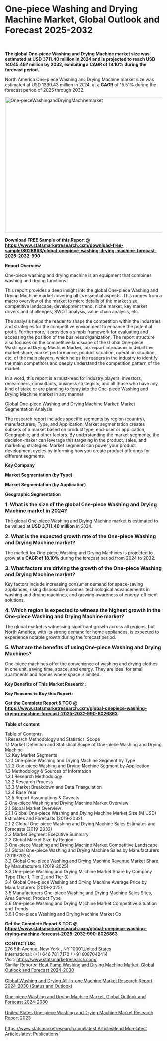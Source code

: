 <h1>One-piece Washing and Drying Machine Market, Global Outlook and Forecast 2025-2032</h1><br/><p><strong>The global One-piece Washing and Drying Machine market size was estimated at USD 3711.40 million in 2024 and is projected to reach USD 14045.49? million by 2032, exhibiting a <strong>CAGR</strong> of 18.10% during the forecast period.</strong></p><p>North America One-piece Washing and Drying Machine market size was estimated at USD 1290.43 million in 2024, at a <strong>CAGR</strong> of 15.51% during the forecast period of 2025 through 2032.</p><p><img alt="One-pieceWashingandDryingMachinemarket" src="https://www.grandresearchstore.com/assets/report-images/One-pieceWashingandDryingMachinemarket.png" style="width: 730px; height: 438px;"></p><p><strong>Download FREE Sample of this Report @ <a href="https://www.statsmarketresearch.com/download-free-sample/8026863/global-onepiece-washing-drying-machine-forecast-2025-2032-990">https://www.statsmarketresearch.com/download-free-sample/8026863/global-onepiece-washing-drying-machine-forecast-2025-2032-990</a></strong></p><p><strong>Report Overview</strong></p><p>One-piece washing and drying machine is an equipment that combines washing and drying functions.</p><p>This report provides a deep insight into the global One-piece Washing and Drying Machine market covering all its essential aspects. This ranges from a macro overview of the market to micro details of the market size, competitive landscape, development trend, niche market, key market drivers and challenges, SWOT analysis, value chain analysis, etc.</p><p>The analysis helps the reader to shape the competition within the industries and strategies for the competitive environment to enhance the potential profit. Furthermore, it provides a simple framework for evaluating and accessing the position of the business organization. The report structure also focuses on the competitive landscape of the Global One-piece Washing and Drying Machine Market, this report introduces in detail the market share, market performance, product situation, operation situation, etc. of the main players, which helps the readers in the industry to identify the main competitors and deeply understand the competition pattern of the market.</p><p>In a word, this report is a must-read for industry players, investors, researchers, consultants, business strategists, and all those who have any kind of stake or are planning to foray into the One-piece Washing and Drying Machine market in any manner.</p><p>Global One-piece Washing and Drying Machine Market: Market Segmentation Analysis</p><p>The research report includes specific segments by region (country), manufacturers, Type, and Application. Market segmentation creates subsets of a market based on product type, end-user or application, Geographic, and other factors. By understanding the market segments, the decision-maker can leverage this targeting in the product, sales, and marketing strategies. Market segments can power your product development cycles by informing how you create product offerings for different segments.</p><p><strong>Key Company</strong></p><p><strong>Market Segmentation (by Type)</strong></p><p><strong>Market Segmentation (<strong>by Application</strong>)</strong></p><p><strong>Geographic Segmentation</strong></p><p><span style="font-size:16px;"><strong>1. What is the size of the global One-piece Washing and Drying Machine market in 2024?</strong></span></p><p>The global One-piece Washing and Drying Machine market is estimated to be valued at <strong>USD 3,711.40 million</strong> in 2024.</p><p><span style="font-size:16px;"><strong>2. What is the expected growth rate of the One-piece Washing and Drying Machine market?</strong></span></p><p>The market for One-piece Washing and Drying Machines is projected to grow at a <strong><strong>CAGR</strong> of 18.10%</strong> during the forecast period from 2024 to 2032.</p><p><span style="font-size:16px;"><strong>3. What factors are driving the growth of the One-piece Washing and Drying Machine market?</strong></span></p><p>Key factors include increasing consumer demand for space-saving appliances, rising disposable incomes, technological advancements in washing and drying machines, and growing awareness of energy-efficient solutions.</p><p><span style="font-size:16px;"><strong>4. Which region is expected to witness the highest growth in the One-piece Washing and Drying Machine market?</strong></span></p><p>The global market is witnessing significant growth across all regions, but North America, with its strong demand for home appliances, is expected to experience notable growth during the forecast period.</p><p><span style="font-size:16px;"><strong>5. What are the benefits of using One-piece Washing and Drying Machines?</strong></span></p><p>One-piece machines offer the convenience of washing and drying clothes in one unit, saving time, space, and energy. They are ideal for small apartments and homes where space is limited.</p><p><strong>Key Benefits of This Market Research:</strong></p><p><strong>Key <strong>Reasons to Buy</strong> this Report:</strong></p><div><b>Get the Complete Report & TOC @ <a href="https://www.statsmarketresearch.com/global-onepiece-washing-drying-machine-forecast-2025-2032-990-8026863">https://www.statsmarketresearch.com/global-onepiece-washing-drying-machine-forecast-2025-2032-990-8026863</a></b></div><br><b>Table of content</b><p>Table of Contents<br />1 Research Methodology and Statistical Scope<br />1.1 Market Definition and Statistical Scope of One-piece Washing and Drying Machine<br />1.2 Key Market Segments<br />1.2.1 One-piece Washing and Drying Machine Segment by Type<br />1.2.2 One-piece Washing and Drying Machine Segment by Application<br />1.3 Methodology & Sources of Information<br />1.3.1 Research Methodology<br />1.3.2 Research Process<br />1.3.3 Market Breakdown and Data Triangulation<br />1.3.4 Base Year<br />1.3.5 Report Assumptions & Caveats<br />2 One-piece Washing and Drying Machine Market Overview<br />2.1 Global Market Overview<br />2.1.1 Global One-piece Washing and Drying Machine Market Size (M USD) Estimates and Forecasts (2019-2032)<br />2.1.2 Global One-piece Washing and Drying Machine Sales Estimates and Forecasts (2019-2032)<br />2.2 Market Segment Executive Summary<br />2.3 Global Market Size by Region<br />3 One-piece Washing and Drying Machine Market Competitive Landscape<br />3.1 Global One-piece Washing and Drying Machine Sales by Manufacturers (2019-2025)<br />3.2 Global One-piece Washing and Drying Machine Revenue Market Share by Manufacturers (2019-2025)<br />3.3 One-piece Washing and Drying Machine Market Share by Company Type (Tier 1, Tier 2, and Tier 3)<br />3.4 Global One-piece Washing and Drying Machine Average Price by Manufacturers (2019-2025)<br />3.5 Manufacturers One-piece Washing and Drying Machine Sales Sites, Area Served, Product Type<br />3.6 One-piece Washing and Drying Machine Market Competitive Situation and Trends<br />3.6.1 One-piece Washing and Drying Machine Market Co<br><div><b>Get the Complete Report & TOC @ <a href="https://www.statsmarketresearch.com/global-onepiece-washing-drying-machine-forecast-2025-2032-990-8026863">https://www.statsmarketresearch.com/global-onepiece-washing-drying-machine-forecast-2025-2032-990-8026863</a></b></div></p> <b>CONTACT US:</b><br>276 5th Avenue, New York , NY 10001,United States<br>International: (+1) 646 781 7170 / +91 8087042414<br>Visit: <a href="https://www.statsmarketresearch.com/">https://www.statsmarketresearch.com/</a><br>Similar Reports: <a href="https://www.statsmarketresearch.com/global-onepiece-washing-drying-machine-forecast-2025-2032-990-8026863">Heat Pump Washing and Drying Machine Market, Global Outlook and Forecast 2024-2030</a><br/><br/><a href="https://www.statsmarketresearch.com/global-onepiece-washing-drying-machine-forecast-2025-2032-990-8026863">Global Washing and Drying All-in-one Machine Market Research Report 2024-2030 (Status and Outlook)</a><br/><br/><a href="https://www.statsmarketresearch.com/global-onepiece-washing-drying-machine-forecast-2025-2032-990-8026863">One-piece Washing and Drying Machine Market, Global Outlook and Forecast 2024-2030</a><br/><br/><a href="https://www.statsmarketresearch.com/global-onepiece-washing-drying-machine-forecast-2025-2032-990-8026863">United States One-piece Washing and Drying Machine Market Research Report 2023</a><br/><br/><a href="https://gyeongbokgung.com">https://www.statsmarketresearch.com/</a><a href="https://hallyeomaritime.com">latest Articles</a><a href="https://jingwansa.com">Read More</a><a href=https://nguoiviet.jp/">latest Articles</a><a href="https://www.intelmarketresearch.com/">latest Publications</a>